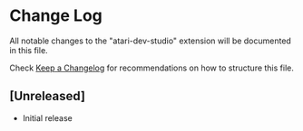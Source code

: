 # Change Log

All notable changes to the "atari-dev-studio" extension will be documented in this file.

Check [Keep a Changelog](http://keepachangelog.com/) for recommendations on how to structure this file.

## [Unreleased]

- Initial release